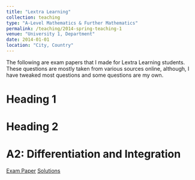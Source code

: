 ```yaml
---
title: "Lextra Learning"
collection: teaching
type: "A-Level Mathematics & Further Mathematics"
permalink: /teaching/2014-spring-teaching-1
venue: "University 1, Department"
date: 2014-01-01
location: "City, Country"
---
```


The following are exam papers that I made for Lextra Learning students. These questions are mostly taken from various sources online, although, I have tweaked most questions and some questions are my own.

Heading 1
======




Heading 2
======

A2: Differentiation and Integration
======
[Exam Paper](/files/A2_Differentiation_and_Integration_Exam.pdf)
[Solutions](/files/A2_Differentiation_and_Integration_Solutions.pdf)
